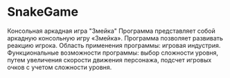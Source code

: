 # SnakeGame
Консольная аркадная игра "Змейка"
Программа представляет собой аркадную консольную игру «Змейка». Программа позволяет развивать реакцию игрока. Область применения программы: игровая индустрия. Функциональные возможности программы: выбор сложности уровня, путем увеличения скорости движения персонажа, подсчет игровых очков с учетом сложности уровня.
